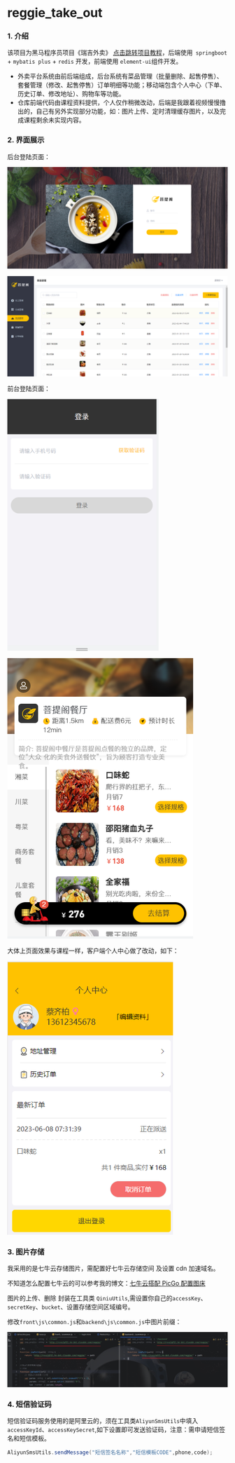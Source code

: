 # reggie_take_out

### 1. 介绍

该项目为黑马程序员项目《瑞吉外卖》 [点击跳转项目教程](https://www.bilibili.com/video/BV13a411q753/?spm_id_from=333.337.search-card.all.click&vd_source=eb3ce27642efcc6516cfe22b34da20c0)，后端使用` springboot` + `mybatis plus` + `redis` 开发，前端使用 `element-ui`组件开发。
- 外卖平台系统由前后端组成，后台系统有菜品管理（批量删除、起售停售）、套餐管理（修改、起售停售）订单明细等功能；移动端包含个人中心（下单、历史订单、修改地址）、购物车等功能。
- 仓库前端代码由课程资料提供，个人仅作稍微改动，后端是我跟着视频慢慢撸出的，自己有另外实现部分功能，如：图片上传、定时清理缓存图片，以及完成课程剩余未实现内容。

### 2. 界面展示

后台登陆页面：

![后台登陆页面](assets/image-20230607230505041.png)

![后台展示页面](assets/image-20230607231601369.png)

前台登陆页面：

<img src="assets/image-20230607230832049.png" alt="image-20230607230832049" style="zoom:80%;" />

![前台展示页面](assets/image-20230607231502643.png)

大体上页面效果与课程一样，客户端个人中心做了改动，如下：

![个人中心页面](assets/image-20230608154334770.png)

### 3. 图片存储

我采用的是七牛云存储图片，需配置好七牛云存储空间 及设置 cdn 加速域名。

不知道怎么配置七牛云的可以参考我的博文：[七牛云搭配 PicGo 配置图床](https://blog.jishuqin.cn/2023/02/18/%E4%B8%83%E7%89%9B%E4%BA%91%E6%90%AD%E9%85%8DPicGo%E9%85%8D%E7%BD%AE%E5%9B%BE%E5%BA%8A/)

图片的上传、删除 封装在工具类 `QiniuUtils`,需设置你自己的`accessKey`、`secretKey`、`bucket`、设置存储空间区域编号。

修改`front\js\common.js`和`backend\js\common.js`中图片前缀：

![image-20230607233641087](assets/image-20230607233641087.png)

### 4. 短信验证码

短信验证码服务使用的是阿里云的，须在工具类`AliyunSmsUtils`中填入`accessKeyId`、`accessKeySecret`,如下设置即可发送验证码，注意：需申请短信签名和短信模板。

```java
AliyunSmsUtils.sendMessage("短信签名名称","短信模板CODE",phone,code);
```

